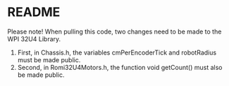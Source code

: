 
# README

Please note! When pulling this code, two changes need to be made to the WPI 32U4 Library.

1. First, in Chassis.h, the variables cmPerEncoderTick and robotRadius must be made public. 
2. Second, in Romi32U4Motors.h, the function void getCount() must also be made public.
